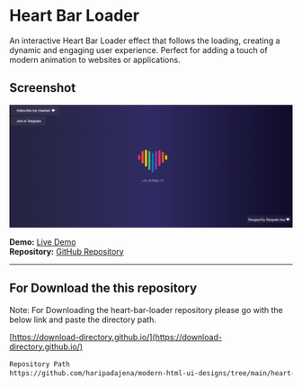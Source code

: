 # Heart Bar Loader

An interactive Heart Bar Loader effect that follows the loading, creating a dynamic and engaging user experience. Perfect for adding a touch of modern animation to websites or applications.

## Screenshot

<img src="https://github.com/haripadajena/modern-html-ui-designs/blob/main/heart-bar-loader/Heart_Bar.PNG" alt="Description" style="max-width: 100%; height: auto;"/>
 
**Demo:** [Live Demo](https://haripadajena.github.io/modern-html-ui-designs/heart-bar-loader)  
**Repository:** [GitHub Repository](https://github.com/haripadajena/modern-html-ui-designs/tree/main/heart-bar-loader)

---

## For Download the this repository

Note: For Downloading the heart-bar-loader repository please go with the below link and paste the directory path.

[https://download-directory.github.io/](https://download-directory.github.io/)

```bash
Repository Path
https://github.com/haripadajena/modern-html-ui-designs/tree/main/heart-bar-loader

```

